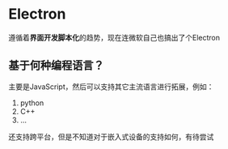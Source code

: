 # Electron

遵循着**界面开发脚本化**的趋势，现在连微软自己也搞出了个Electron

## 基于何种编程语言？

主要是JavaScript，然后可以支持其它主流语言进行拓展，例如：

1. python
2. C++
3. ...

还支持跨平台，但是不知道对于嵌入式设备的支持如何，有待尝试
